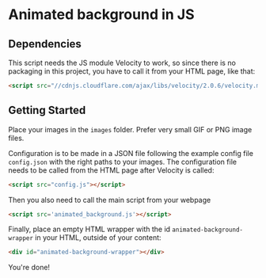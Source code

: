# Animated background in JS


## Dependencies

This script needs the JS module Velocity to work, so since there is no packaging in this project, you have to call it from your HTML page, like that:
```html
<script src="//cdnjs.cloudflare.com/ajax/libs/velocity/2.0.6/velocity.min.js"></script>
```

## Getting Started

Place your images in the `images` folder. Prefer very small GIF or PNG image files.

Configuration is to be made in a JSON file following the example config file `config.json` with the right paths to your images.
The configuration file needs to be called from the HTML page after Velocity is called:

```html
<script src="config.js"></script>
```
Then you also need to call the main script from your webpage

```html
<script src='animated_background.js'></script>
```

Finally, place an empty HTML wrapper with the id `animated-background-wrapper` in your HTML, outside of your content:
```html
<div id="animated-background-wrapper"></div>
```

You're done!
